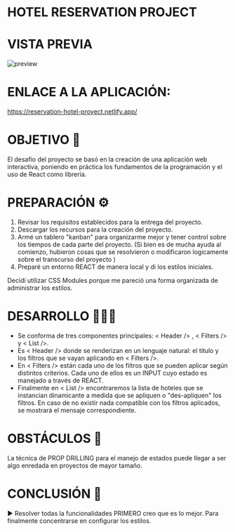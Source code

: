 # HOTEL RESERVATION PROJECT


# VISTA PREVIA


![preview](https://user-images.githubusercontent.com/83677143/127030414-20ca595d-d5c0-4061-a7b9-e47a935e32b9.gif)


# ENLACE A LA APLICACIÓN:

https://reservation-hotel-proyect.netlify.app/




# OBJETIVO 🏅

 El desafío del proyecto se basó en la creación de una aplicación web interactiva, poniendo en práctica los fundamentos de la 
programación y el uso de React como librería.


# PREPARACIÓN ⚙️

1. Revisar los requisitos establecidos para la entrega del proyecto.
2. Descargar los recursos para la creación del proyecto.
3. Armé un tablero "kanban" para organizarme mejor y tener control sobre los tiempos de  cada parte del proyecto. (Si bien es de mucha ayuda
al comienzo, hubieron cosas que se resolvieron o modificaron logicamente sobre el transcurso del proyecto )
4. Preparé un entorno REACT de manera local y di los estilos iniciales. 

Decidí utilizar CSS Modules porque me pareció una forma organizada de administrar los estilos. 



# DESARROLLO 👨🏽‍💻

- Se conforma de tres componentes principales: < Header /> , < Filters /> y < List />. 
- Es < Header /> donde se renderizan en un lenguaje natural: el titulo y los filtros que se vayan aplicando en < Filters />.
- En < Filters /> están cada uno de los filtros que se pueden aplicar según distintos criterios. Cada uno de ellos es un INPUT cuyo estado es manejado a través de REACT.
- Finalmente en < List /> encontraremos la lista de hoteles que se instancian dinamicante a medida que se apliquen o "des-apliquen" los filtros.
En caso de no existir nada compatible con los filtros aplicados, se mostrará el mensaje correspondiente.




# OBSTÁCULOS 📕

La técnica de PROP DRILLING para el manejo de estados puede llegar a ser algo enredada en proyectos de mayor tamaño.



# CONCLUSIÓN 📃

▶︎ Resolver todas la funcionalidades PRIMERO creo que es lo mejor. Para finalmente concentrarse en configurar los estilos. 







